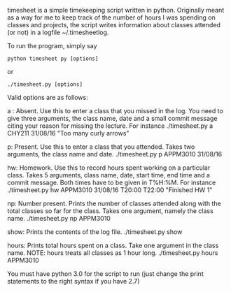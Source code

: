timesheet is a simple timekeeping script written in python. Originally meant as a way for me to keep track of the number of hours I was spending on classes and projects, the script writes information about classes attended (or not) in a logfile ~/.timesheetlog. 

To run the program, simply say 
	
	python timesheet py [options]

or
	
	./timesheet.py [options]

Valid options are as follows:

a : Absent. Use this to enter a class that you missed in the log. You need to give three arguments, the class name, date and a small commit message citing your reason for missing the lecture. For instance
	./timesheet.py a CHY211 31/08/16 "Too many curly arrows"

p: Present. Use this to enter a class that you attended. Takes two arguments, the class name and date.
	./timesheet.py p APPM3010 31/08/16

hw: Homework. Use this to record hours spent working on a particular class. Takes 5 arguments, class name, date, start time, end time and a commit message. Both times have to be given in T%H:%M. For instance
	./timesheet.py hw APPM3010 31/08/16 T20:00 T22:00 "Finished HW 1"

np: Number present. Prints the number of classes attended along with the total classes so far for the class. Takes one argument, namely the class name.
	./timesheet.py np APPM3010

show: Prints the contents of the log file.
	./timesheet.py show

hours: Prints total hours spent on a class. Take one argument in the class name. 
NOTE: hours treats all classes as 1 hour long.
	./timesheet.py hours APPM3010

You must have python 3.0 for the script to run (just change the print statements to the right syntax if you have 2.7)
